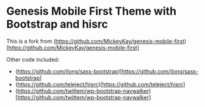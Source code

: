 # Genesis Mobile First Theme with Bootstrap and hisrc #

This is a fork from (https://github.com/MickeyKay/genesis-mobile-first)[https://github.com/MickeyKay/genesis-mobile-first]

Other code included:

* (https://github.com/jlong/sass-bootstrap)[https://github.com/jlong/sass-bootstrap]
* (https://github.com/teleject/hisrc)[https://github.com/teleject/hisrc]
* (https://github.com/twittem/wp-bootstrap-navwalker)[https://github.com/twittem/wp-bootstrap-navwalker]
